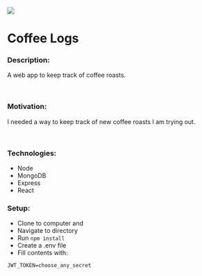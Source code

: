 <img src="https://img.shields.io/badge/LICENSE-MIT-brightgreen">
<br>

# Coffee Logs

### Description:

A web app to keep track of coffee roasts.

<br>

### Motivation:

I needed a way to keep track of new coffee roasts I am trying out.

<br>

### Technologies:

<ul>
<li>Node</li>
<li>MongoDB</li>
<li>Express</li>
<li>React</li>
</ul>

### Setup:

- Clone to computer and
- Navigate to directory
- Run `npm install`
- Create a .env file
- Fill contents with:

```
JWT_TOKEN=choose_any_secret
```
